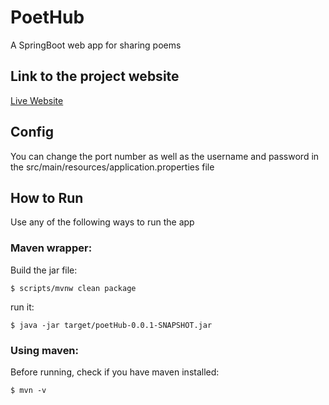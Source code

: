 # PoetHub
A SpringBoot web app for sharing poems

## Link to the project website
[Live Website](https://poethub.herokuapp.com)

## Config
You can change the port number as well as the username and password
in the src/main/resources/application.properties file

## How to Run
Use any of the following ways to run the app

### Maven wrapper:
Build the jar file:
```
$ scripts/mvnw clean package
```
run it:
```
$ java -jar target/poetHub-0.0.1-SNAPSHOT.jar
```
 
### Using maven:
Before running, check if you have maven installed:
```
$ mvn -v
```
